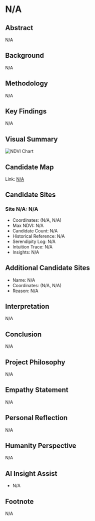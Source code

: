 # N/A

## Abstract
N/A

## Background
N/A

## Methodology
N/A

## Key Findings
N/A

## Visual Summary
![NDVI Chart](N/A)

## Candidate Map
Link: [N/A](N/A)

## Candidate Sites

### Site N/A: N/A
- Coordinates: (N/A, N/A)
- Max NDVI: N/A
- Candidate Count: N/A
- Historical Reference: N/A
- Serendipity Log: N/A
- Intuition Trace: N/A
- Insights: N/A


## Additional Candidate Sites

- Name: N/A
- Coordinates: (N/A, N/A)
- Reason: N/A


## Interpretation
N/A

## Conclusion
N/A

## Project Philosophy
N/A

## Empathy Statement
N/A

## Personal Reflection
N/A

## Humanity Perspective
N/A

## AI Insight Assist
- N/A

## Footnote
N/A
